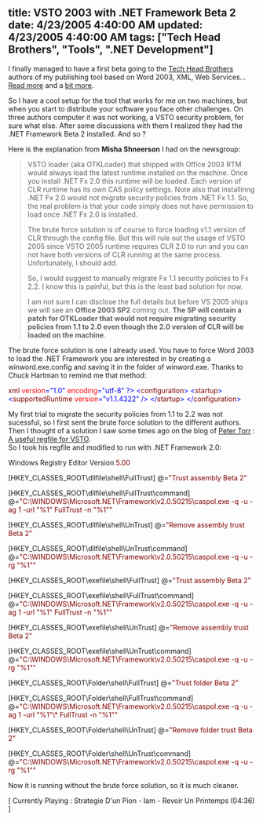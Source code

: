 title: VSTO 2003 with .NET Framework Beta 2
date: 4/23/2005 4:40:00 AM
updated: 4/23/2005 4:40:00 AM
tags: ["Tech Head Brothers", "Tools", ".NET Development"]
---



I finally managed to have a first beta going to the [Tech Head Brothers](http://www.techheadbrothers.com/) authors of my 
publishing tool based on Word 2003, XML, Web Services... [Read 
more](http://weblogs.asp.net/lkempe/archive/2005/01/25/360227.aspx) and a [bit 
more](http://weblogs.asp.net/lkempe/archive/2004/11/03/251422.aspx).

So I have a cool setup for the tool that works for me on two machines, but 
when you start to distribute your software you face other challenges. On 
three authors computer it was not working, a VSTO security problem, for sure 
what else. After some discussions with them I realized they had the .NET 
Framework Beta 2 installed. And so ?

Here is the explanation from **Misha Shneerson** I had on the 
newsgroup:

> VSTO loader (aka OTKLoader) that shipped with Office 2003 RTM would always 
  load the latest runtime installed on the machine. Once you install .NET Fx 2.0 
  this runtime will be loaded. Each version of CLR runtime has its own CAS 
  policy settings. Note also that installinng .NET Fx 2.0 would not migrate 
  security policies from .NET Fx 1.1. So, the real problem is that your code 
  simply does not have permission to load once .NET Fx 2.0 is installed.
> 
> The brute force solution is of course to force loading v1.1 version of CLR 
  through the config file. But this will rule out the usage of VSTO 2005 since 
  VSTO 2005 runtime requires CLR 2.0 to run and you can not have both versions 
  of CLR running at the same process. Unfortunately, I should add.
> 
> So, I would suggest to manually migrate Fx 1.1 security policies to Fx 2.2. 
  I know this is painful, but this is the least bad solution for now.
> 
> I am not sure I can disclose the full details but before VS 2005 ships we 
  will see an **Office 2003 SP2** coming out. **The SP will 
  contain a patch for OTKLoader that would not require migrating security 
  policies from 1.1 to 2.0 even though the 2.0 version of CLR will be loaded on 
  the machine**.

The brute force solution is one I already used. You have to force Word 2003 
to load the .NET Framework you are interested in by creating a 
winword.exe.config and saving it in the folder of winword.exe. Thanks to Chuck 
Hartman to remind me that method:

<span style="COLOR: blue"><?</span><span style="COLOR: maroon">xml</span> <span style="COLOR: red">version</span>="<span style="COLOR: blue">1.0</span>" <span style="COLOR: red">encoding</span>="<span style="COLOR: blue">utf-8</span>" <span style="COLOR: blue">?></span>
<span style="COLOR: blue"><</span><span style="COLOR: maroon">configuration</span><span style="COLOR: blue">></span>
 <span style="COLOR: blue"><</span><span style="COLOR: maroon">startup</span><span style="COLOR: blue">></span>
  <span style="COLOR: blue"><</span><span style="COLOR: maroon">supportedRuntime</span> <span style="COLOR: red">version</span>="<span style="COLOR: blue">v1.1.4322</span>" /<span style="COLOR: blue">></span>
 <span style="COLOR: blue"><</span>/<span style="COLOR: maroon">startup</span><span style="COLOR: blue">></span>
<span style="COLOR: blue"><</span>/<span style="COLOR: maroon">configuration</span><span style="COLOR: blue">></span>

My first trial to migrate the security policies from 1.1 to 2.2 
was not sucessful, so I first sent the brute force solution to the different 
authors. Then I thought of a solution I saw some times ago on the blog of [Peter Torr](http://weblogs.asp.net/ptorr/) : [A useful 
regfile for VSTO](http://blogs.msdn.com/ptorr/archive/2004/07/16/184716.aspx).  
So I took his regfile and modified to run with .NET 
Framework 2.0:

Windows Registry Editor Version <span style="COLOR: maroon">5</span><span style="COLOR: maroon">.00</span> 

[HKEY_CLASSES_ROOT\dllfile\shell\FullTrust] 
@=<span style="COLOR: maroon">"Trust assembly Beta 2"</span> 

[HKEY_CLASSES_ROOT\dllfile\shell\FullTrust\command] 
@=<span style="COLOR: maroon">"C:\\WINDOWS\\Microsoft.NET\\Framework\\v2.0.50215\\caspol.exe -q -u -ag 1 -url \"%1\" FullTrust -n \"%1\""</span> 

[HKEY_CLASSES_ROOT\dllfile\shell\UnTrust] 
@=<span style="COLOR: maroon">"Remove assembly trust Beta 2"</span> 

[HKEY_CLASSES_ROOT\dllfile\shell\UnTrust\command] 
@=<span style="COLOR: maroon">"C:\\WINDOWS\\Microsoft.NET\\Framework\\v2.0.50215\\caspol.exe -q -u -rg \"%1\""</span> 
  
[HKEY_CLASSES_ROOT\exefile\shell\FullTrust] 
@=<span style="COLOR: maroon">"Trust assembly Beta 2"</span> 
  
[HKEY_CLASSES_ROOT\exefile\shell\FullTrust\command] 
@=<span style="COLOR: maroon">"C:\\WINDOWS\\Microsoft.NET\\Framework\\v2.0.50215\\caspol.exe -q -u -ag 1 -url \"%1\" FullTrust -n \"%1\""</span> 

[HKEY_CLASSES_ROOT\exefile\shell\UnTrust] 
@=<span style="COLOR: maroon">"Remove assembly trust Beta 2"</span> 

[HKEY_CLASSES_ROOT\exefile\shell\UnTrust\command] 
@=<span style="COLOR: maroon">"C:\\WINDOWS\\Microsoft.NET\\Framework\\v2.0.50215\\caspol.exe -q -u -rg \"%1\""</span> 

[HKEY_CLASSES_ROOT\Folder\shell\FullTrust] 
@=<span style="COLOR: maroon">"Trust folder Beta 2"</span> 

[HKEY_CLASSES_ROOT\Folder\shell\FullTrust\command] 
@=<span style="COLOR: maroon">"C:\\WINDOWS\\Microsoft.NET\\Framework\\v2.0.50215\\caspol.exe -q -u -ag 1 -url \"%1\"\\* FullTrust -n \"%1\""</span> 

[HKEY_CLASSES_ROOT\Folder\shell\UnTrust] 
@=<span style="COLOR: maroon">"Remove folder trust Beta 2"</span> 

[HKEY_CLASSES_ROOT\Folder\shell\UnTrust\command] 
@=<span style="COLOR: maroon">"C:\\WINDOWS\\Microsoft.NET\\Framework\\v2.0.50215\\caspol.exe -q -u -rg \"%1\""</span> 


Now it is running without the brute force solution, so it is much 
cleaner.

[ Currently Playing : Strategie D'un Pion - Iam - Revoir Un 
Printemps (04:36) ]

